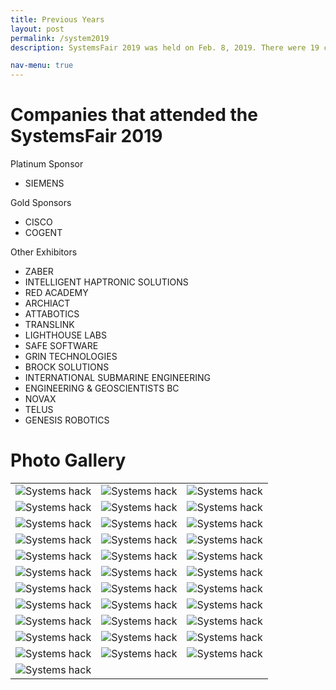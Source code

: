 ```yaml
---
title: Previous Years
layout: post
permalink: /system2019
description: SystemsFair 2019 was held on Feb. 8, 2019. There were 19 companies who participated in this career fair and more than 200 students attended this fair. The event helped students look at the work the companies are working on whereas the employers get to meet to meet/hire students who would be valueable for the company. </p> <b>Checkout our gallery for SystemsFair 2019!!</b></p><br><ul class="actions"><li><a href="students.html" class="button">Learn more</a></li></ul>

nav-menu: true
---
```

# Companies that attended the SystemsFair 2019

Platinum Sponsor

* SIEMENS

Gold Sponsors

* CISCO
* COGENT

Other Exhibitors

* ZABER
* INTELLIGENT HAPTRONIC SOLUTIONS
* RED ACADEMY
* ARCHIACT
* ATTABOTICS
* TRANSLINK
* LIGHTHOUSE LABS
* SAFE SOFTWARE
* GRIN TECHNOLOGIES
* BROCK SOLUTIONS
* INTERNATIONAL SUBMARINE ENGINEERING
* ENGINEERING & GEOSCIENTISTS BC
* NOVAX
* TELUS
* GENESIS ROBOTICS

<!--Partners

* ACUSPIRE -->

# Photo Gallery

<div class="table-wrapper">
<table class="alt">
<tbody>
	<tr>
		<td colspan="1"><span class="image main"><img src="assets/images/system2018/1.jpg" alt="Systems hack" /></span></td>
        <td colspan="1"><span class="image main"><img src="assets/images/system2018/23.jpg" alt="Systems hack" /></span></td>
        <td colspan="1"><span class="image main"><img src="assets/images/system2018/3.jpg" alt="Systems hack" /></span></td>
	</tr>
    <tr>
		<td colspan="1"><span class="image main"><img src="assets/images/system2018/4.jpg" alt="Systems hack" /></span></td>
        <td colspan="1"><span class="image main"><img src="assets/images/system2018/5.jpg" alt="Systems hack" /></span></td>
        <td colspan="1"><span class="image main"><img src="assets/images/system2018/6.jpg" alt="Systems hack" /></span></td>
	</tr>
    <tr>
		<td colspan="1"><span class="image main"><img src="assets/images/system2018/7.jpg" alt="Systems hack" /></span></td>
        <td colspan="1"><span class="image main"><img src="assets/images/system2018/8.jpg" alt="Systems hack" /></span></td>
        <td colspan="1"><span class="image main"><img src="assets/images/system2018/9.jpg" alt="Systems hack" /></span></td>
	</tr>
    <tr>
		<td colspan="1"><span class="image main"><img src="assets/images/system2018/10.jpg" alt="Systems hack" /></span></td>
        <td colspan="1"><span class="image main"><img src="assets/images/system2018/11.jpg" alt="Systems hack" /></span></td>
        <td colspan="1"><span class="image main"><img src="assets/images/system2018/12.jpg" alt="Systems hack" /></span></td>
	</tr>
    <tr>
		<td colspan="1"><span class="image main"><img src="assets/images/system2018/13.jpg" alt="Systems hack" /></span></td>
        <td colspan="1"><span class="image main"><img src="assets/images/system2018/14.jpg" alt="Systems hack" /></span></td>
        <td colspan="1"><span class="image main"><img src="assets/images/system2018/15.jpg" alt="Systems hack" /></span></td>
	</tr>
    <tr>
		<td colspan="1"><span class="image main"><img src="assets/images/system2018/16.jpg" alt="Systems hack" /></span></td>
        <td colspan="1"><span class="image main"><img src="assets/images/system2018/21.jpg" alt="Systems hack" /></span></td>
        <td colspan="1"><span class="image main"><img src="assets/images/system2018/18.jpg" alt="Systems hack" /></span></td>
	</tr>
    <tr>
		<td colspan="1"><span class="image main"><img src="assets/images/system2018/19.jpg" alt="Systems hack" /></span></td>
        <td colspan="1"><span class="image main"><img src="assets/images/system2018/20.jpg" alt="Systems hack" /></span></td>
        <td colspan="1"><span class="image main"><img src="assets/images/system2018/24.jpg" alt="Systems hack" /></span></td>
	</tr>
    <tr>
		<td colspan="1"><span class="image main"><img src="assets/images/system2018/25.jpg" alt="Systems hack" /></span></td>
        <td colspan="1"><span class="image main"><img src="assets/images/system2018/26.jpg" alt="Systems hack" /></span></td>
        <td colspan="1"><span class="image main"><img src="assets/images/system2018/27.jpg" alt="Systems hack" /></span></td>
	</tr>
    <tr>
		<td colspan="1"><span class="image main"><img src="assets/images/system2018/28.jpg" alt="Systems hack" /></span></td>
        <td colspan="1"><span class="image main"><img src="assets/images/system2018/29.jpg" alt="Systems hack" /></span></td>
        <td colspan="1"><span class="image main"><img src="assets/images/system2018/30.jpg" alt="Systems hack" /></span></td>
	</tr>
    <tr>
		<td colspan="1"><span class="image main"><img src="assets/images/system2018/31.jpg" alt="Systems hack" /></span></td>
        <td colspan="1"><span class="image main"><img src="assets/images/system2018/32.jpg" alt="Systems hack" /></span></td>
        <td colspan="1"><span class="image main"><img src="assets/images/system2018/33.jpg" alt="Systems hack" /></span></td>
	</tr>
    <tr>
		<td colspan="1"><span class="image main"><img src="assets/images/system2018/34.jpg" alt="Systems hack" /></span></td>
        <td colspan="1"><span class="image main"><img src="assets/images/system2018/35.jpg" alt="Systems hack" /></span></td>
        <td colspan="1"><span class="image main"><img src="assets/images/system2018/36.jpg" alt="Systems hack" /></span></td>
	</tr>
    <tr>
		<td colspan="1"><span class="image main"><img src="assets/images/system2018/37.jpg" alt="Systems hack" /></span></td>
	</tr>
</tbody>
</table>
</div>
